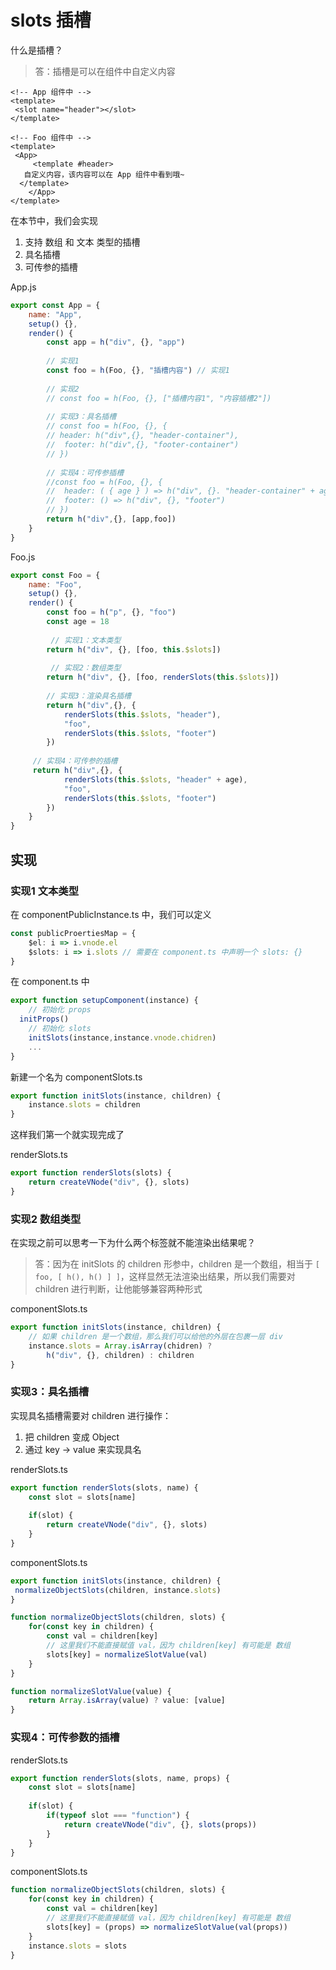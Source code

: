 # slots 插槽

什么是插槽？

> 答：插槽是可以在组件中自定义内容

~~~vue
<!-- App 组件中 -->
<template>
 <slot name="header"></slot>
</template>

<!-- Foo 组件中 -->
<template>
 <App>
     <template #header>
   自定义内容，该内容可以在 App 组件中看到哦~
  </template>
    </App>
</template>
~~~

在本节中，我们会实现

1. 支持 数组 和 文本 类型的插槽
2. 具名插槽
3. 可传参的插槽

App.js

~~~js
export const App = {
    name: "App",
    setup() {},
    render() {
        const app = h("div", {}, "app")
        
        // 实现1
        const foo = h(Foo, {}, "插槽内容") // 实现1
        
        // 实现2
        // const foo = h(Foo, {}, ["插槽内容1", "内容插槽2"]) 
        
        // 实现3：具名插槽
        // const foo = h(Foo, {}, {
        // header: h("div",{}, "header-container"),
        //  footer: h("div",{}, "footer-container")
        // }) 
        
        // 实现4：可传参插槽
        //const foo = h(Foo, {}, {
        //  header: ( { age } ) => h("div", {}. "header-container" + age),
        //  footer: () => h("div", {}, "footer")
        // })
        return h("div",{}, [app,foo])
    }
}
~~~

Foo.js

~~~js
export const Foo = {
    name: "Foo",
    setup() {},
    render() {
        const foo = h("p", {}, "foo")
        const age = 18
        
         // 实现1：文本类型
        return h("div", {}, [foo, this.$slots])
        
         // 实现2：数组类型
        return h("div", {}, [foo, renderSlots(this.$slots)])
        
        // 实现3：渲染具名插槽
        return h("div",{}, {
            renderSlots(this.$slots, "header"),
            "foo",
            renderSlots(this.$slots, "footer")
        })
    
     // 实现4：可传参的插槽
     return h("div",{}, {
            renderSlots(this.$slots, "header" + age),
            "foo",
            renderSlots(this.$slots, "footer")
        })
    }
}
~~~

## 实现

### 实现1 文本类型

在 componentPublicInstance.ts 中，我们可以定义

~~~ts
const publicProertiesMap = {
    $el: i => i.vnode.el
    $slots: i => i.slots // 需要在 component.ts 中声明一个 slots: {}
}
~~~

在 component.ts 中

~~~ts
export function setupComponent(instance) {
    // 初始化 props
  initProps()
    // 初始化 slots
    initSlots(instance,instance.vnode.chidren)
    ...
}
~~~

新建一个名为 componentSlots.ts

~~~ts
export function initSlots(instance, children) {
    instance.slots = children
}
~~~

这样我们第一个就实现完成了

renderSlots.ts

~~~ts
export function renderSlots(slots) {
    return createVNode("div", {}, slots)
}
~~~

### 实现2 数组类型

在实现之前可以思考一下为什么两个标签就不能渲染出结果呢？

> 答：因为在 initSlots 的 children 形参中，children 是一个数组，相当于 ``[ foo, [ h(), h() ] ]``，这样显然无法渲染出结果，所以我们需要对 children 进行判断，让他能够兼容两种形式

componentSlots.ts

~~~ts
export function initSlots(instance, children) {
    // 如果 children 是一个数组，那么我们可以给他的外层在包裹一层 div
    instance.slots = Array.isArray(chidren) ?
        h("div", {}, children) : children
}
~~~

### 实现3：具名插槽

实现具名插槽需要对 children 进行操作：

1. 把 children 变成 Object
2. 通过 key -> value 来实现具名

renderSlots.ts

~~~ts
export function renderSlots(slots, name) {
    const slot = slots[name]
    
    if(slot) {
        return createVNode("div", {}, slots)
    }
}
~~~

componentSlots.ts

~~~ts
export function initSlots(instance, children) {
 normalizeObjectSlots(children, instance.slots)
}

function normalizeObjectSlots(children, slots) {
    for(const key in children) {
        const val = children[key]
        // 这里我们不能直接赋值 val，因为 children[key] 有可能是 数组
        slots[key] = normalizeSlotValue(val)
    }
}

function normalizeSlotValue(value) {
    return Array.isArray(value) ? value: [value]
}
~~~

### 实现4：可传参数的插槽

renderSlots.ts

~~~ts
export function renderSlots(slots, name, props) {
    const slot = slots[name]
    
    if(slot) {
        if(typeof slot === "function") {
            return createVNode("div", {}, slots(props))
        }
    }
}
~~~

componentSlots.ts

~~~ts
function normalizeObjectSlots(children, slots) {
    for(const key in children) {
        const val = children[key]
        // 这里我们不能直接赋值 val，因为 children[key] 有可能是 数组
        slots[key] = (props) => normalizeSlotValue(val(props))
    }
    instance.slots = slots
}

~~~
